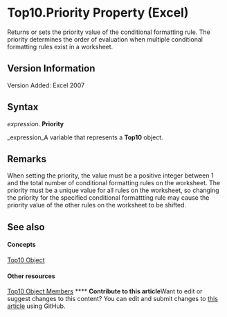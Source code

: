
# Top10.Priority Property (Excel)

Returns or sets the priority value of the conditional formatting rule. The priority determines the order of evaluation when multiple conditional formatting rules exist in a worksheet.


## Version Information

Version Added: Excel 2007 


## Syntax

 _expression_. **Priority**

 _expression_A variable that represents a  **Top10** object.


## Remarks

When setting the priority, the value must be a positive integer between 1 and the total number of conditional formatting rules on the worksheet. The priority must be a unique value for all rules on the worksheet, so changing the priority for the specified conditional formattting rule may cause the priority value of the other rules on the worksheet to be shifted.


## See also


#### Concepts


 [Top10 Object](b94f4a4f-564c-d751-2b43-4b9482e048cc.md)
#### Other resources


 [Top10 Object Members](ee94e347-b55a-d7b3-ab2f-26c5698b15cf.md)
****   **Contribute to this article**Want to edit or suggest changes to this content? You can edit and submit changes to  [this article](https://github.com/jhershey00/VBA_Excel_Test/OpenXMLCon/articles/0f54585a-2390-dfde-d4c2-5f0c1e9f8ff7.md) using GitHub.

